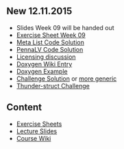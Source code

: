 ## New 12.11.2015
* Slides Week 09 will be handed out
* [Exercise Sheet Week 09](task_sheets/pt2_hs15_ex09.pdf)
* [Meta List Code Solution](exercise/mtp/meta_list_sol.cpp)
* [PennaLV Code Solution](exercise/pennaLV)
* [Licensing discussion](wiki/licensing.md)
* [Doxygen Wiki Entry](wiki/documentation.md)
* [Doxygen Example](exercise/vtable/doc)
* [Challenge Solution](challenge/w08_back_in_time) or [more generic](slides/slide_code_examples_week08/03_demo/03_03_compile_time_prime.cpp)
* [Thunder-struct Challenge](challenge/w09_thunder_struct)

## Content

* [Exercise Sheets](task_sheets/readme.md)
* [Lecture Slides](slides/readme.md)
* [Course Wiki](wiki/readme.md)
